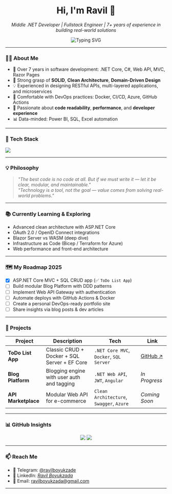 <h1 align="center">Hi, I'm Ravil 👋</h1>

<p align="center">
  <em>Middle .NET Developer | Fullstack Engineer | 7+ years of experience in building real-world solutions</em>
</p>

<p align="center">
  <img src="https://readme-typing-svg.demolab.com?font=Fira+Code&size=22&pause=1000&color=F7941D&center=true&vCenter=true&width=500&lines=Building+robust+backends+with+.NET;Designing+clean+APIs+and+scalable+architectures;Solving+business+problems+with+code" alt="Typing SVG" />
</p>

---

### 🧑‍💻 About Me

- 💼 Over 7 years in software development: .NET Core, C#, Web API, MVC, Razor Pages
- 🧠 Strong grasp of **SOLID**, **Clean Architecture**, **Domain-Driven Design**
- 💡 Experienced in designing RESTful APIs, multi-layered applications, and microservices
- 🧰 Comfortable with DevOps practices: Docker, CI/CD, Azure, GitHub Actions
- 🎯 Passionate about **code readability**, **performance**, and **developer experience**
- 📊 Data-minded: Power BI, SQL, Excel automation

---

### 🔧 Tech Stack

<img src="https://skillicons.dev/icons?i=dotnet,c,cpp,cs,python,js,react,angular,bootstrap,azure,docker,mysql,postgres,git,github,linux,powershell,vscode,idea" />

---

### 💡 Philosophy

> _"The best code is no code at all. But if we must write it — let it be clear, modular, and maintainable."_  
> _"Technology is a tool, not the goal — value comes from solving real-world problems."_

---

### 📚 Currently Learning & Exploring

- Advanced clean architecture with ASP.NET Core
- OAuth 2.0 / OpenID Connect integrations
- Blazor Server vs WASM (deep dive)
- Infrastructure as Code (Bicep / Terraform for Azure)
- Web performance and front-end architecture

---

### 🗺️ My Roadmap 2025

- [x] ASP.NET Core MVC + SQL CRUD app (✅ `ToDo List App`)
- [ ] Build modular Blog Platform with DDD patterns
- [ ] Implement Web API Gateway with authentication
- [ ] Automate deploys with GitHub Actions & Docker
- [ ] Create a personal DevOps-ready portfolio site
- [ ] Share insights via blog posts & dev articles

---

### 🚀 Projects

| Project | Description | Tech | Link |
|--------|-------------|------|------|
| **ToDo List App** | Classic CRUD + Docker + SQL Server + EF Core | `.NET Core MVC`, `Docker`, `SQL Server` | [GitHub ↗](https://github.com/RavilBoyukzade/ToDoListAppNetCoreApp) |
| **Blog Platform** | Blogging engine with user auth and tagging | `.NET Web API`, `JWT`, `Angular` | *In Progress* |
| **API Marketplace** | Modular Web API for e-commerce | `Clean Architecture`, `Swagger`, `Azure` | *Coming Soon* |

---

### 📊 GitHub Insights

<p align="center">
  <img src="https://github-readme-stats.vercel.app/api?username=RavilBoyukzade&show_icons=true&theme=transparent&hide_title=true&count_private=true" />
  <img src="https://github-readme-stats.vercel.app/api/top-langs/?username=RavilBoyukzade&layout=compact&hide=html&theme=transparent" />
</p>

---

### 📫 Reach Me

- 💬 Telegram: [@ravilboyukzade](https://t.me/devel0_0per)
- 🔗 LinkedIn: [*Ravil Boyukzada*](https://www.linkedin.com/in/ravilboyukzade/)
- 📧 Email: ravilboyukzada@gmail.com

---
